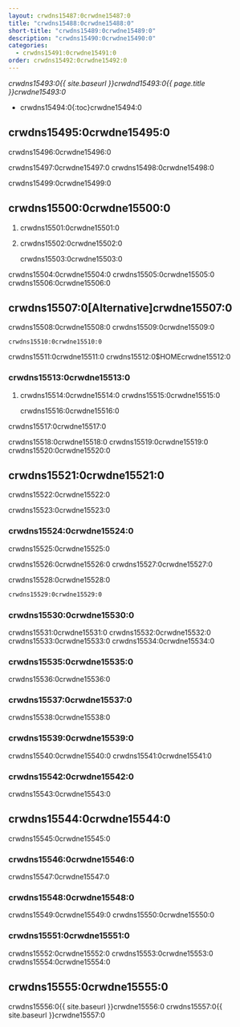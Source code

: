 ```yaml
---
layout: crwdns15487:0crwdne15487:0
title: "crwdns15488:0crwdne15488:0"
short-title: "crwdns15489:0crwdne15489:0"
description: "crwdns15490:0crwdne15490:0"
categories:
  - crwdns15491:0crwdne15491:0
order: crwdns15492:0crwdne15492:0
---
```

*crwdns15493:0{{ site.baseurl }}crwdnd15493:0{{ page.title }}crwdne15493:0*

* crwdns15494:0{:toc}crwdne15494:0

## crwdns15495:0crwdne15495:0

crwdns15496:0crwdne15496:0

crwdns15497:0crwdne15497:0 crwdns15498:0crwdne15498:0

crwdns15499:0crwdne15499:0

## crwdns15500:0crwdne15500:0

1. crwdns15501:0crwdne15501:0

2. crwdns15502:0crwdne15502:0

    crwdns15503:0crwdne15503:0
    

crwdns15504:0crwdne15504:0 crwdns15505:0crwdne15505:0 crwdns15506:0crwdne15506:0

## crwdns15507:0[Alternative]crwdne15507:0

crwdns15508:0crwdne15508:0 crwdns15509:0crwdne15509:0

    crwdns15510:0crwdne15510:0
    

crwdns15511:0crwdne15511:0 crwdns15512:0$HOMEcrwdne15512:0

### crwdns15513:0crwdne15513:0

1. crwdns15514:0crwdne15514:0 crwdns15515:0crwdne15515:0

    crwdns15516:0crwdne15516:0
    

crwdns15517:0crwdne15517:0

crwdns15518:0crwdne15518:0 crwdns15519:0crwdne15519:0 crwdns15520:0crwdne15520:0

## crwdns15521:0crwdne15521:0

crwdns15522:0crwdne15522:0

crwdns15523:0crwdne15523:0

### crwdns15524:0crwdne15524:0

crwdns15525:0crwdne15525:0

crwdns15526:0crwdne15526:0 crwdns15527:0crwdne15527:0

crwdns15528:0crwdne15528:0

```bash
crwdns15529:0crwdne15529:0
```

### crwdns15530:0crwdne15530:0

crwdns15531:0crwdne15531:0 crwdns15532:0crwdne15532:0 crwdns15533:0crwdne15533:0 crwdns15534:0crwdne15534:0

### crwdns15535:0crwdne15535:0

crwdns15536:0crwdne15536:0

### crwdns15537:0crwdne15537:0

crwdns15538:0crwdne15538:0

### crwdns15539:0crwdne15539:0

crwdns15540:0crwdne15540:0 crwdns15541:0crwdne15541:0

### crwdns15542:0crwdne15542:0

crwdns15543:0crwdne15543:0

## crwdns15544:0crwdne15544:0

crwdns15545:0crwdne15545:0

### crwdns15546:0crwdne15546:0

crwdns15547:0crwdne15547:0

### crwdns15548:0crwdne15548:0

crwdns15549:0crwdne15549:0 crwdns15550:0crwdne15550:0

### crwdns15551:0crwdne15551:0

crwdns15552:0crwdne15552:0 crwdns15553:0crwdne15553:0 crwdns15554:0crwdne15554:0

## crwdns15555:0crwdne15555:0

crwdns15556:0{{ site.baseurl }}crwdne15556:0 crwdns15557:0{{ site.baseurl }}crwdne15557:0
